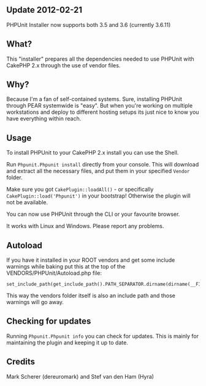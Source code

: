 ## Update 2012-02-21

PHPUnit Installer now supports both 3.5 and 3.6 (currently 3.6.11)

## What?

This "installer" prepares all the dependencies needed to use PHPUnit with CakePHP 2.x through the use of vendor files.

## Why?

Because I'm a fan of self-contained systems. Sure, installing PHPUnit through PEAR systemwide is "easy". But when you're working on multiple workstations and deploy to different hosting setups its just nice to know you have everything within reach.

## Usage

To install PHPUnit to your CakePHP 2.x install you can use the Shell.

Run `Phpunit.Phpunit install` directly from your console.
This will download and extract all the necessary files, and put them in your specified `Vendor` folder.

Make sure you got `CakePlugin::loadAll()` - or specifically `CakePlugin::load('Phpunit')` in your bootstrap!
Otherwise the plugin will not be available.

You can now use PHPUnit through the CLI or your favourite browser.

It works with Linux and Windows. Please report any problems.

## Autoload

If you have it installed in your ROOT vendors and get some include warnings while baking put this at the top of the VENDORS/PHPUnit/Autoload.php file:

    set_include_path(get_include_path().PATH_SEPARATOR.dirname(dirname(__FILE__)));
    
This way the vendors folder itself is also an include path and those warnings will go away.

## Checking for updates

Running `Phpunit.Phpunit info` you can check for updates. This is mainly for maintaining the plugin and keeping it up to date.

## Credits

Mark Scherer (dereuromark) and Stef van den Ham (Hyra)
